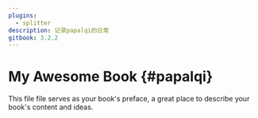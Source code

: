 ```yaml
---
plugins:
  - splitter
description: 记录papalqi的日常
gitbook: 3.2.2
---
```


# My Awesome Book {#papalqi}

This file file serves as your book's preface, a great place to describe your book's content and ideas.

